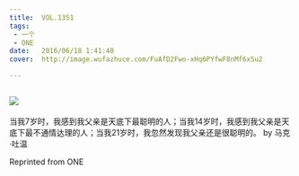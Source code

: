 ```yaml
---
title:	VOL.1351
tags:
 - 一个
 - ONE
date:	2016/06/18 1:41:40
cover:	http://image.wufazhuce.com/FuAfD2Fwo-xHq6PYfwF8nMf6xSu2

---
```

![](http://image.wufazhuce.com/FuAfD2Fwo-xHq6PYfwF8nMf6xSu2)
---

当我7岁时，我感到我父亲是天底下最聪明的人；当我14岁时，我感到我父亲是天底下最不通情达理的人；当我21岁时，我忽然发现我父亲还是很聪明的。 by 马克·吐温
 
Reprinted from ONE
